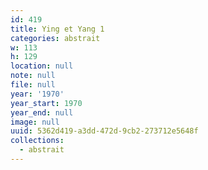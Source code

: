 ```yaml
---
id: 419
title: Ying et Yang 1
categories: abstrait
w: 113
h: 129
location: null
note: null
file: null
year: '1970'
year_start: 1970
year_end: null
image: null
uuid: 5362d419-a3dd-472d-9cb2-273712e5648f
collections:
  - abstrait
---
```


